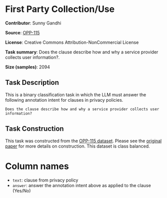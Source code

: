 # First Party Collection/Use

**Contributor**: Sunny Gandhi

**Source**: [OPP-115](https://usableprivacy.org/data)

**License**: Creative Commons Attribution-NonCommercial License

**Task summary**: Does the clause describe how and why a service provider collects user information?.

**Size (samples)**: 2094

## Task Description

This is a binary classification task in which the LLM must answer the following annotation intent for clauses in privacy policies.

```text
Does the clause describe how and why a service provider collects user information?
```

## Task Construction

This task was constructed from the [OPP-115 dataset](https://usableprivacy.org/data). Please see the [original paper](https://usableprivacy.org/static/files/swilson_acl_2016.pdf) for more details on construction. This dataset is class balanced.

# Column names
- `text`: clause from privacy policy
- `answer`: answer the annotation intent above as applied to the clause (Yes/No)